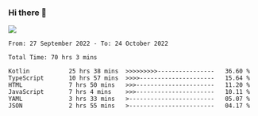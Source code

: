 ### Hi there 👋

<!--<a href="https://github.com/search?o=desc&q=author%3Abushiyi&s=committer-date&type=Commits">-->
<!--    <img align="center" height = "178" src="https://github-readme-stats.vercel.app/api?username=bushiyi&count_private=true&show_icons=true&theme=noctis_minimus&hide=contribs&include_all_commits=true" />-->
<!--</a>-->
<!--<a href="https://github.com/bushiyi?tab=repositories">-->
<!--    <img align="center" height = "178" src="https://github-readme-stats.vercel.app/api/top-langs/?username=bushiyi&count_private=true&theme=noctis_minimus" />-->
<!--</a>-->
 
<!-- [![Ashutosh's github activity graph](https://activity-graph.herokuapp.com/graph?username=bushiyi&theme=react&bg_color=1B2932&point=698B69&line=698B69)](https://github.com/ashutosh00710/github-readme-activity-graph)
 -->


![](https://raw.githubusercontent.com/bushiyi/bushiyi/master/assets/github-contribution-grid-snake.svg)

<!--START_SECTION:waka-->

```text
From: 27 September 2022 - To: 24 October 2022

Total Time: 70 hrs 3 mins

Kotlin           25 hrs 38 mins  >>>>>>>>>----------------   36.60 %
TypeScript       10 hrs 57 mins  >>>>---------------------   15.64 %
HTML             7 hrs 50 mins   >>>----------------------   11.20 %
JavaScript       7 hrs 4 mins    >>>----------------------   10.11 %
YAML             3 hrs 33 mins   >------------------------   05.07 %
JSON             2 hrs 55 mins   >------------------------   04.17 %
```

<!--END_SECTION:waka-->

